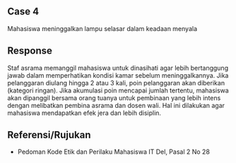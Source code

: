 ## Case 4
Mahasiswa meninggalkan lampu selasar dalam keadaan menyala

## Response
Staf asrama memanggil mahasiswa untuk dinasihati agar lebih bertanggung jawab dalam memperhatikan kondisi kamar sebelum meninggalkannya. Jika pelanggaran diulang hingga 2 atau 3 kali, poin pelanggaran akan diberikan (kategori ringan). Jika akumulasi poin mencapai jumlah tertentu, mahasiswa akan dipanggil bersama orang tuanya untuk pembinaan yang lebih intens dengan melibatkan pembina asrama dan dosen wali. Hal ini dilakukan agar mahasiswa mendapatkan efek jera dan lebih disiplin.

## Referensi/Rujukan
- Pedoman Kode Etik dan Perilaku Mahasiswa IT Del, Pasal 2 No 28